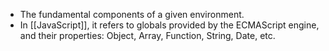 - The fundamental components of a given environment.
- In [[JavaScript]], it refers to globals provided by the ECMAScript engine, and their properties:  Object, Array, Function, String, Date, etc.
